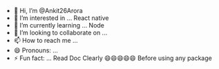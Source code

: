 - 👋 Hi, I’m @Ankit26Arora
- 👀 I’m interested in ... React native
- 🌱 I’m currently learning ... Node
- 💞️ I’m looking to collaborate on ...
- 📫 How to reach me ...
- 😄 Pronouns: ...
- ⚡ Fun fact: ... Read Doc Clearly 😄😄😄😄😄 Before using any package 

<!---
Ankit26Arora/Ankit26Arora is a ✨ special ✨ repository because its `README.md` (this file) appears on your GitHub profile.
You can click the Preview link to take a look at your changes.
--->
